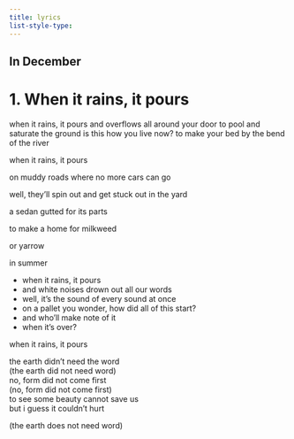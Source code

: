 ```yaml
---
title: lyrics
list-style-type: 
---
```


## In December
# 1. When it rains, it pours

when it rains, it pours
and overflows all around your door
to pool and saturate the ground
is this how you live now?
to make your bed 
by the bend
of the river
 
when it rains, it pours 

on muddy roads where no more cars can go

well, they’ll spin out and get stuck out in the yard

a sedan gutted for its parts

to make a home for milkweed

or yarrow 

in summer



- when it rains, it pours
- and white noises drown out all our words
- well, it’s the sound of every sound at once
- on a pallet you wonder, how did all of this start?
- and who’ll make note of it
- when it’s over?

when it rains, it pours

the earth didn’t need the word  
(the earth did not need word)  
no, form did not come first  
(no, form did not come first)  
to see some beauty cannot save us  
but i guess it couldn’t hurt  

(the earth does not need word)
